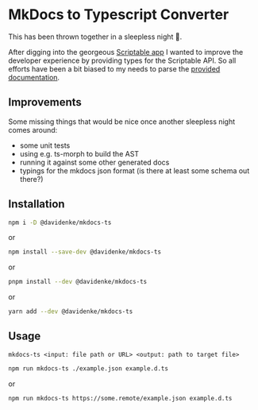 # MkDocs to Typescript Converter

This has been thrown together in a sleepless night 🌙.

After digging into the georgeous [Scriptable app](https://scriptable.app/) I wanted to improve the developer experience by providing types for the Scriptable API. So all efforts have been a bit biased to my needs to parse the [provided documentation](https://docs.scriptable.app/scriptable.json).

## Improvements

Some missing things that would be nice once another sleepless night comes around:

- some unit tests
- using e.g. ts-morph to build the AST
- running it against some other generated docs
- typings for the mkdocs json format (is there at least some schema out there?)

## Installation

```bash
npm i -D @davidenke/mkdocs-ts
```

or

```bash
npm install --save-dev @davidenke/mkdocs-ts
```

or

```bash
pnpm install --dev @davidenke/mkdocs-ts
```

or

```bash
yarn add --dev @davidenke/mkdocs-ts
```

## Usage

`mkdocs-ts <input: file path or URL> <output: path to target file>`

```bash
npm run mkdocs-ts ./example.json example.d.ts
```

or

```bash
npm run mkdocs-ts https://some.remote/example.json example.d.ts
```
